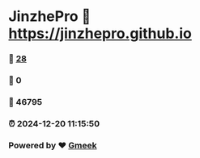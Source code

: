 # JinzhePro :link: https://jinzhepro.github.io 
### :page_facing_up: [28](https://jinzhepro.github.io/tag.html) 
### :speech_balloon: 0 
### :hibiscus: 46795 
### :alarm_clock: 2024-12-20 11:15:50 
### Powered by :heart: [Gmeek](https://github.com/Meekdai/Gmeek)
